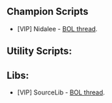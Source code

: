 Champion Scripts
------------
*   \[VIP\] Nidalee - [BOL thread](http://botoflegends.com/forum/topic/17180-script-nidalee-thesource/).

Utility Scripts:
------------

Libs:
------------
*   \[VIP\] SourceLib - [BOL thread](http://botoflegends.com/forum/topic/17009-library-sourcelib/).